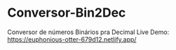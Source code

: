 # Conversor-Bin2Dec

Conversor de números Binários pra Decimal
Live Demo: https://euphonious-otter-679d12.netlify.app/
